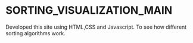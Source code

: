 # SORTING_VISUALIZATION_MAIN
Developed this site using HTML,CSS and Javascript. To see how different sorting algorithms work.
